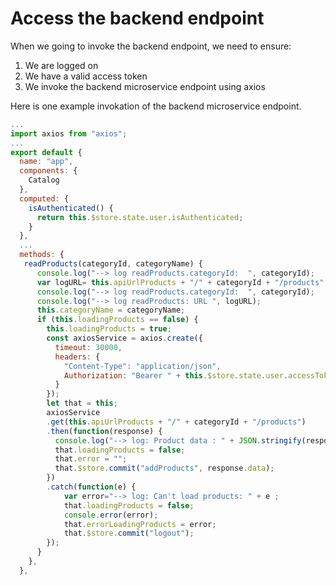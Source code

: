 # Access the backend endpoint

When we going to invoke the backend endpoint, we need to ensure:

1. We are logged on 
2. We have a valid access token
3. We invoke the backend microservice endpoint using axios

Here is one example invokation of the backend microservice endpoint.

```javascript
...
import axios from "axios";
...
export default {
  name: "app",
  components: {
    Catalog
  },
  computed: {
    isAuthenticated() {
      return this.$store.state.user.isAuthenticated;
    }
  },
  ...
  methods: {
   readProducts(categoryId, categoryName) {
      console.log("--> log readProducts.categoryId:  ", categoryId);
      var logURL= this.apiUrlProducts + "/" + categoryId + "/products";
      console.log("--> log readProducts.categoryId:  ", categoryId);
      console.log("--> log readProducts: URL ", logURL);
      this.categoryName = categoryName;
      if (this.loadingProducts == false) {
        this.loadingProducts = true;
        const axiosService = axios.create({
          timeout: 30000,
          headers: {
            "Content-Type": "application/json",
            Authorization: "Bearer " + this.$store.state.user.accessToken
          }
        });
        let that = this;
        axiosService
        .get(this.apiUrlProducts + "/" + categoryId + "/products")
        .then(function(response) {
          console.log("--> log: Product data : " + JSON.stringify(response.data));
          that.loadingProducts = false;
          that.error = "";
          that.$store.commit("addProducts", response.data);
        })
        .catch(function(e) {
            var error="--> log: Can't load products: " + e ;
            that.loadingProducts = false;
            console.error(error);
            that.errorLoadingProducts = error;
            that.$store.commit("logout");
        });
      }
    },
  },
```
